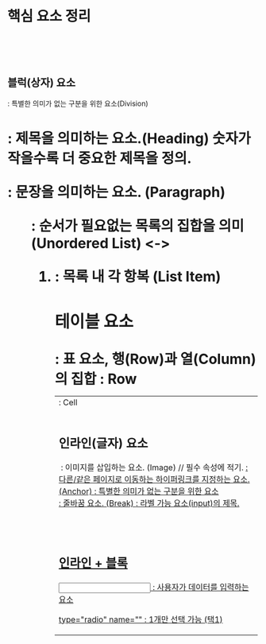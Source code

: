 # 핵심 요소 정리

<br>
<br>
<br>

## 블럭(상자) 요소 
<div> : 특별한 의미가 없는 구분을 위한 요소(Division)
<h1 ~ 6> : 제목을 의미하는 요소.(Heading) 숫자가 작을수록 더 중요한 제목을 정의.
<p> : 문장을 의미하는 요소. (Paragraph)
<ul> : 순서가 필요없는 목록의 집합을 의미 (Unordered List) <-> <ol>
<li> : 목록 내 각 항복 (List Item)

### 테이블 요소
<table> : 표 요소, 행(Row)과 열(Column)의 집합
<tr> : Row
<td> : Cell

<br>
<br>

## 인라인(글자) 요소
<img src="" alt=""> : 이미지를 삽입하는 요소. (Image) // 필수 속성에 적기.
<a href="" target="_blank"> : 다른/같은 페이지로 이동하는 하이퍼링크를 지정하는 요소. (Anchor)
<span> : 특별한 의미가 없는 구분을 위한 요소
<br/> : 줄바꿈 요소. (Break)
<label> : 라벨 가능 요소(input)의 제목.

<br>
<br>

## 인라인 + 블록
<input type="text" value="" placeholder="" /> : 사용자가 데이터를 입력하는 요소


type="radio" name="" : 1개만 선택 가능 (택1)
